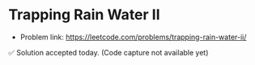 # Trapping Rain Water II
- Problem link: https://leetcode.com/problems/trapping-rain-water-ii/

✅ Solution accepted today. (Code capture not available yet)
